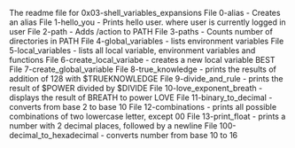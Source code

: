 The readme file for 0x03-shell_variables_expansions
File 0-alias - Creates an alias
File 1-hello_you - Prints hello user. where user is currently logged in user
File 2-path - Adds /action to PATH
File 3-paths - Counts number of directories in PATH
File 4-global_variables - lists environment variables
File 5-local_variables - lists all local variable, environment variables and functions
File 6-create_local_variabe - creates a new local variable BEST
File 7-create_global_variable
File 8-true_knowledge - prints the results of addition of 128 with $TRUEKNOWLEDGE
File 9-divide_and_rule - prints the result of $POWER divided by $DIVIDE
File 10-love_exponent_breath - displays the result of BREATH to power LOVE
File 11-binary_to_decimal - converts from base 2 to base 10
File 12-combinations - prints all possible combinations of two lowercase letter, except 00
File 13-print_float - prints a number with 2 decimal places, followed by a newline
File 100-decimal_to_hexadecimal - converts number from base 10 to 16
